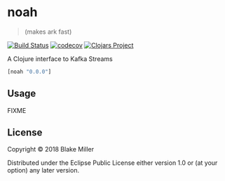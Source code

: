 # noah
> (makes ark fast)

[![Build Status](https://travis-ci.org/blak3mill3r/noah.svg?branch=master)](https://travis-ci.org/blak3mill3r/noah)
[![codecov](https://codecov.io/gh/blak3mill3r/noah/branch/master/graph/badge.svg)](https://codecov.io/gh/blak3mill3r/noah)
[![Clojars Project](https://img.shields.io/clojars/v/noah.svg)](https://clojars.org/noah)

A Clojure interface to Kafka Streams

```clj
[noah "0.0.0"]
```

## Usage

FIXME

## License

Copyright © 2018 Blake Miller

Distributed under the Eclipse Public License either version 1.0 or (at
your option) any later version.
